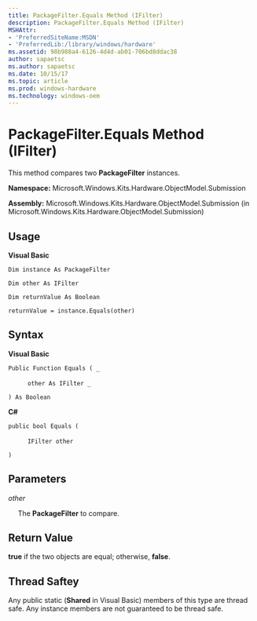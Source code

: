 ```yaml
---
title: PackageFilter.Equals Method (IFilter)
description: PackageFilter.Equals Method (IFilter)
MSHAttr:
- 'PreferredSiteName:MSDN'
- 'PreferredLib:/library/windows/hardware'
ms.assetid: 98b988a4-6126-4d4d-ab01-706bd8ddac38
author: sapaetsc
ms.author: sapaetsc
ms.date: 10/15/17
ms.topic: article
ms.prod: windows-hardware
ms.technology: windows-oem
---
```


# PackageFilter.Equals Method (IFilter)


This method compares two **PackageFilter** instances.

**Namespace:** Microsoft.Windows.Kits.Hardware.ObjectModel.Submission

**Assembly:** Microsoft.Windows.Kits.Hardware.ObjectModel.Submission (in Microsoft.Windows.Kits.Hardware.ObjectModel.Submission)

## <span id="Usage"></span><span id="usage"></span><span id="USAGE"></span>Usage


**Visual Basic**

`Dim instance As PackageFilter`

`Dim other As IFilter`

`Dim returnValue As Boolean`

`returnValue = instance.Equals(other)`

## <span id="Syntax"></span><span id="syntax"></span><span id="SYNTAX"></span>Syntax


**Visual Basic**

`Public Function Equals ( _`

          `other As IFilter _`

`) As Boolean`

**C#**

`public bool Equals (`

          `IFilter other`

`)`

## <span id="Parameters"></span><span id="parameters"></span><span id="PARAMETERS"></span>Parameters


*other*

     The **PackageFilter** to compare.

## <span id="Return_Value"></span><span id="return_value"></span><span id="RETURN_VALUE"></span>Return Value


**true** if the two objects are equal; otherwise, **false**.

## <span id="Thread_Saftey"></span><span id="thread_saftey"></span><span id="THREAD_SAFTEY"></span>Thread Saftey


Any public static (**Shared** in Visual Basic) members of this type are thread safe. Any instance members are not guaranteed to be thread safe.

 

 






